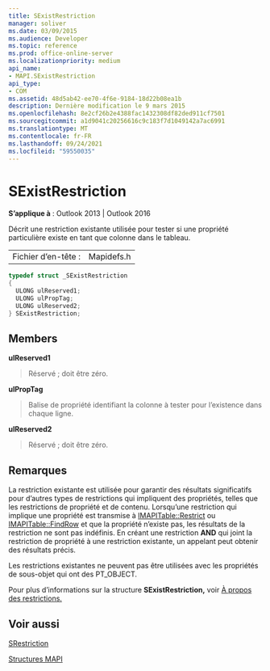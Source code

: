 ```yaml
---
title: SExistRestriction
manager: soliver
ms.date: 03/09/2015
ms.audience: Developer
ms.topic: reference
ms.prod: office-online-server
ms.localizationpriority: medium
api_name:
- MAPI.SExistRestriction
api_type:
- COM
ms.assetid: 48d5ab42-ee70-4f6e-9184-18d22b08ea1b
description: Dernière modification le 9 mars 2015
ms.openlocfilehash: 8e2cf26b2e4388fac1432308df82ded911cf7501
ms.sourcegitcommit: a1d9041c20256616c9c183f7d1049142a7ac6991
ms.translationtype: MT
ms.contentlocale: fr-FR
ms.lasthandoff: 09/24/2021
ms.locfileid: "59550035"
---
```

# <a name="sexistrestriction"></a>SExistRestriction

  
  
**S’applique à** : Outlook 2013 | Outlook 2016 
  
Décrit une restriction existante utilisée pour tester si une propriété particulière existe en tant que colonne dans le tableau. 
  
|||
|:-----|:-----|
|Fichier d’en-tête :  <br/> |Mapidefs.h  <br/> |
   
```cpp
typedef struct _SExistRestriction
{
  ULONG ulReserved1;
  ULONG ulPropTag;
  ULONG ulReserved2;
} SExistRestriction;

```

## <a name="members"></a>Members

 **ulReserved1**
  
> Réservé ; doit être zéro. 
    
 **ulPropTag**
  
> Balise de propriété identifiant la colonne à tester pour l’existence dans chaque ligne.
    
 **ulReserved2**
  
> Réservé ; doit être zéro.
    
## <a name="remarks"></a>Remarques

La restriction existante est utilisée pour garantir des résultats significatifs pour d’autres types de restrictions qui impliquent des propriétés, telles que les restrictions de propriété et de contenu. Lorsqu’une restriction qui implique une propriété est transmise à [IMAPITable::Restrict](imapitable-restrict.md) ou [IMAPITable::FindRow](imapitable-findrow.md) et que la propriété n’existe pas, les résultats de la restriction ne sont pas indéfinis. En créant une restriction **AND** qui joint la restriction de propriété à une restriction existante, un appelant peut obtenir des résultats précis. 
  
Les restrictions existantes ne peuvent pas être utilisées avec les propriétés de sous-objet qui ont des PT_OBJECT. 
  
Pour plus d’informations sur la structure **SExistRestriction,** voir [À propos des restrictions.](about-restrictions.md) 
  
## <a name="see-also"></a>Voir aussi



[SRestriction](srestriction.md)


[Structures MAPI](mapi-structures.md)

